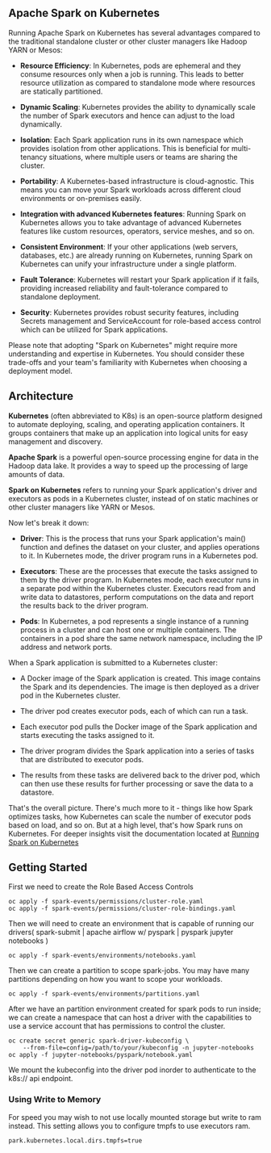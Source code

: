 ## Apache Spark on Kubernetes

Running Apache Spark on Kubernetes has several advantages compared to the traditional standalone cluster or other cluster managers like Hadoop YARN or Mesos:

- **Resource Efficiency**: In Kubernetes, pods are ephemeral and they consume resources only when a job is running. This leads to better resource utilization as compared to standalone mode where resources are statically partitioned.
  
- **Dynamic Scaling**: Kubernetes provides the ability to dynamically scale the number of Spark executors and hence can adjust to the load dynamically.

- **Isolation**: Each Spark application runs in its own namespace which provides isolation from other applications. This is beneficial for multi-tenancy situations, where multiple users or teams are sharing the cluster.

- **Portability**: A Kubernetes-based infrastructure is cloud-agnostic. This means you can move your Spark workloads across different cloud environments or on-premises easily.

- **Integration with advanced Kubernetes features**: Running Spark on Kubernetes allows you to take advantage of advanced Kubernetes features like custom resources, operators, service meshes, and so on.

- **Consistent Environment**: If your other applications (web servers, databases, etc.) are already running on Kubernetes, running Spark on Kubernetes can unify your infrastructure under a single platform.

- **Fault Tolerance**: Kubernetes will restart your Spark application if it fails, providing increased reliability and fault-tolerance compared to standalone deployment.

- **Security**: Kubernetes provides robust security features, including Secrets management and ServiceAccount for role-based access control which can be utilized for Spark applications.


Please note that adopting "Spark on Kubernetes" might require more understanding and expertise in Kubernetes. You should consider these trade-offs and your team's familiarity with Kubernetes when choosing a deployment model.

## Architecture

**Kubernetes** (often abbreviated to K8s) is an open-source platform designed to automate deploying, scaling, and operating application containers. It groups containers that make up an application into logical units for easy management and discovery.

**Apache Spark** is a powerful open-source processing engine for data in the Hadoop data lake. It provides a way to speed up the processing of large amounts of data.

**Spark on Kubernetes** refers to running your Spark application's driver and executors as pods in a Kubernetes cluster, instead of on static machines or other cluster managers like YARN or Mesos.

Now let's break it down:

- **Driver**: This is the process that runs your Spark application's main() function and defines the dataset on your cluster, and applies operations to it. In Kubernetes mode, the driver program runs in a Kubernetes pod.
  
- **Executors**: These are the processes that execute the tasks assigned to them by the driver program. In Kubernetes mode, each executor runs in a separate pod within the Kubernetes cluster. Executors read from and write data to datastores, perform computations on the data and report the results back to the driver program.
  
- **Pods**: In Kubernetes, a pod represents a single instance of a running process in a cluster and can host one or multiple containers. The containers in a pod share the same network namespace, including the IP address and network ports.
  

When a Spark application is submitted to a Kubernetes cluster:

- A Docker image of the Spark application is created. This image contains the Spark and its dependencies. The image is then deployed as a driver pod in the Kubernetes cluster.

- The driver pod creates executor pods, each of which can run a task.

- Each executor pod pulls the Docker image of the Spark application and starts executing the tasks assigned to it.

- The driver program divides the Spark application into a series of tasks that are distributed to executor pods.

- The results from these tasks are delivered back to the driver pod, which can then use these results for further processing or save the data to a datastore.


That's the overall picture. There's much more to it - things like how Spark optimizes tasks, how Kubernetes can scale the number of executor pods based on load, and so on. But at a high level, that's how Spark runs on Kubernetes.  For deeper insights visit the documentation located at [Running Spark on Kubernetes](https://spark.apache.org/docs/latest/running-on-kubernetes.html)

## Getting Started

First we need to create the Role Based Access Controls

```
oc apply -f spark-events/permissions/cluster-role.yaml
oc apply -f spark-events/permissions/cluster-role-bindings.yaml
```

Then we will need to create an environment that is capable of running our drivers( spark-submit | apache airflow w/ pyspark | pyspark jupyter notebooks )

```
oc apply -f spark-events/environments/notebooks.yaml
```

Then we can create a partition to scope spark-jobs.  You may have many partitions depending on how you want to scope your workloads.

```
oc apply -f spark-events/environments/partitions.yaml
```

After we have an partition environment created for spark pods to run inside; we can create a namespace that can host a driver with the capabilities to use a service account that has permissions to control the cluster.

```
oc create secret generic spark-driver-kubeconfig \
	--from-file=config=/path/to/your/kubeconfig -n jupyter-notebooks
oc apply -f jupyter-notebooks/pyspark/notebook.yaml
```

We mount the kubeconfig into the driver pod inorder to authenticate to the k8s:// api endpoint.

### Using Write to Memory

For speed you may wish to not use locally mounted storage but write to ram instead.  This setting allows you to configure tmpfs to use executors ram.

```
park.kubernetes.local.dirs.tmpfs=true
```